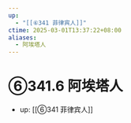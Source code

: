 ```yaml
---
up:
  - "[[⑥341 菲律宾人]]"
ctime: 2025-03-01T13:37:22+08:00
aliases:
  - 阿埃塔人
---
```


# ⑥341.6 阿埃塔人

- up: [[⑥341 菲律宾人]]
